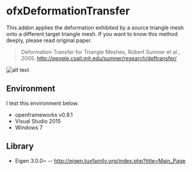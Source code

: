 # ofxDeformationTransfer
This addon applies the deformation exhibited by a source triangle mesh onto a different target triangle mesh. If you want to know this method deeply, please read original paper.
> Deformation Transfer for Triangle Meshes, Robert Sumner et al., 2005.
> http://people.csail.mit.edu/sumner/research/deftransfer/

![alt text](https://github.com/iwanao731/ofxFacialBlendShape/blob/master/image.bmp "ofxDeformationTransfer")

## Environment
I test this environment below.

- openframeworks v0.9.1
- Visual Studio 2015
- Windows 7

## Library
- Eigen 3.0.0~
-- http://eigen.tuxfamily.org/index.php?title=Main_Page 


